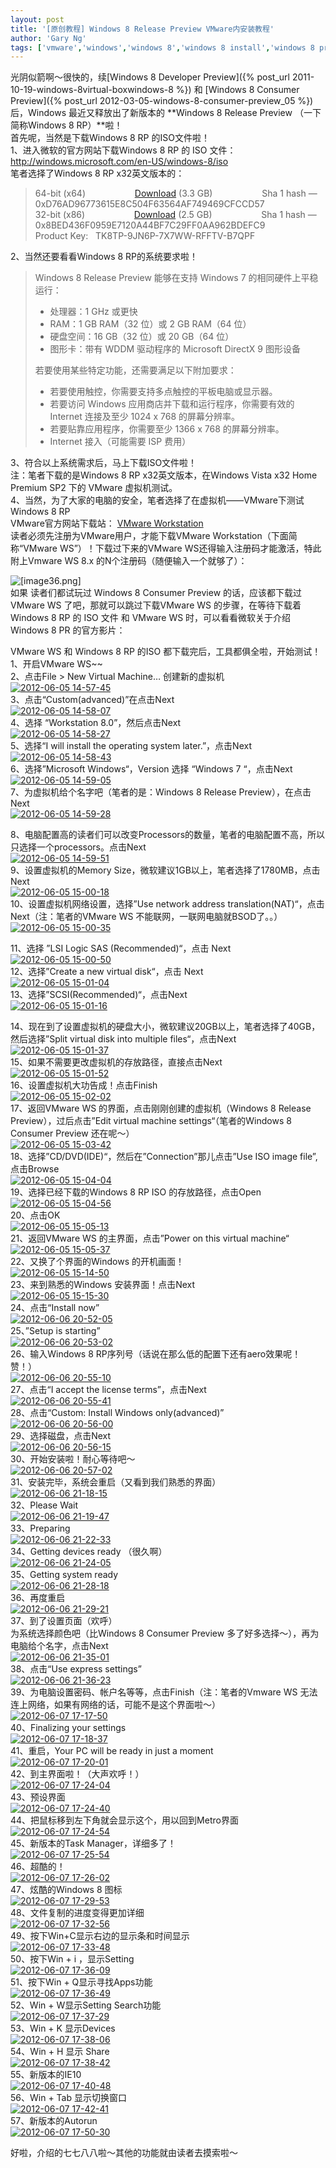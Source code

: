 ```yaml
---
layout: post
title: '[原创教程] Windows 8 Release Preview VMware内安装教程'
author: 'Gary Ng'
tags: ['vmware','windows','windows 8','windows 8 install','windows 8 preview','原创','教程','虚拟机']
---
```


光阴似箭啊～很快的，续[Windows 8 Developer
Preview]({% post_url 2011-10-19-windows-8virtual-boxwindows-8 %})
和 [Windows 8 Consumer
Preview]({% post_url 2012-03-05-windows-8-consumer-preview_05 %})
后，Windows 最近又释放出了新版本的 **Windows 8 Release Preview
（一下简称Windows 8 RP）**啦！  
 首先呢，当然是下载Windows 8 RP 的ISO文件啦！  
 1、进入微软的官方网站下载Windows 8 RP 的 ISO
文件：<http://windows.microsoft.com/en-US/windows-8/iso>  
 笔者选择了Windows 8 RP x32英文版本的：  

> 64-bit (x64)                   
> [Download](http://go.microsoft.com/fwlink/?LinkId=251532) (3.3
> GB)                    Sha 1 hash —
> 0xD76AD96773615E8C504F63564AF749469CFCCD57  
>  32-bit (x86)                   
> [Download](http://go.microsoft.com/fwlink/?LinkId=251533) (2.5
> GB)                    Sha 1 hash —
> 0x8BED436F0959E7120A44BF7C29FF0AA962BDEFC9  
>  Product Key:   TK8TP-9JN6P-7X7WW-RFFTV-B7QPF

2、当然还要看看Windows 8 RP的系统要求啦！  

> Windows 8 Release Preview 能够在支持 Windows 7
> 的相同硬件上平稳运行：  
>
> -   处理器：1 GHz 或更快  
> -   RAM：1 GB RAM（32 位）或 2 GB RAM（64 位）  
> -   硬盘空间：16 GB（32 位）或 20 GB（64 位）  
> -   图形卡：带有 WDDM 驱动程序的 Microsoft DirectX 9 图形设备
>
> 若要使用某些特定功能，还需要满足以下附加要求：  
>
> -   若要使用触控，你需要支持多点触控的平板电脑或显示器。  
> -   若要访问 Windows 应用商店并下载和运行程序，你需要有效的 Internet
>     连接及至少 1024 x 768 的屏幕分辨率。  
> -   若要贴靠应用程序，你需要至少 1366 x 768 的屏幕分辨率。  
> -   Internet 接入（可能需要 ISP 费用）

3、符合以上系统需求后，马上下载ISO文件啦！  
 注：笔者下载的是Windows 8 RP x32英文版本，在Windows Vista x32 Home
Premium SP2 下的 VMware 虚拟机测试。  
 4、当然，为了大家的电脑的安全，笔者选择了在虚拟机——VMware下测试Windows
8 RP  
 VMware官方网站下载站： [VMware
Workstation](http://downloads.vmware.com/d/info/desktop_end_user_computing/vmware_workstation/8_0)  
 读者必须先注册为VMware用户，才能下载VMware Workstation（下面简称“VMware
WS”）！下载过下来的VMware WS还得输入注册码才能激活，特此附上Vmware WS
8.x 的N个注册码（随便输入一个就够了）：  

![[image36.png]](http://lh6.ggpht.com/-aUYupPlya8A/T1QvBo2brcI/AAAAAAAABNw/HhfufkMg-f8/s1600/image36.png)  
 如果 读者们都试玩过 Windows 8 Consumer Preview 的话，应该都下载过
VMware WS 了吧，那就可以跳过下载VMware WS 的步骤，在等待下载着Windows 8
RP 的 ISO 文件 和 VMware WS 时，可以看看微软关于介绍Windows 8 PR
的官方影片：  

  
 VMware WS 和 Windows 8 RP 的ISO 都下载完后，工具都俱全啦，开始测试！  
 1、开启VMware WS\~\~  
 2、点击File \> New Virtual Machine… 创建新的虚拟机  
 [![2012-06-05
14-57-45](http://lh3.ggpht.com/-ihzzEO6dAQY/T9SFE3jT8EI/AAAAAAAABhY/fCLMCVaPPJA/2012-06-05%25252014-57-45_thumb.png?imgmax=800 "2012-06-05 14-57-45")](http://lh3.ggpht.com/-ngPJv9Lrhyk/T9SFDlEQgTI/AAAAAAAABhQ/OXKJqudoZ1A/s1600-h/2012-06-05%25252014-57-45%25255B2%25255D.png)  
 3、点击“Custom(advanced)”在点击Next  
 [![2012-06-05
14-58-07](http://lh4.ggpht.com/-L7V1tY2cKRE/T9SFIbPiNGI/AAAAAAAABho/f8GgDCQWKL8/2012-06-05%25252014-58-07_thumb%25255B1%25255D.png?imgmax=800 "2012-06-05 14-58-07")](http://lh6.ggpht.com/-q7CX26u9ieg/T9SFGzN2j8I/AAAAAAAABhg/NDE3oXNN13c/s1600-h/2012-06-05%25252014-58-07%25255B5%25255D.png)  
 4、选择 “Workstation 8.0”，然后点击Next  
 [![2012-06-05
14-58-27](http://lh3.ggpht.com/-NUADAhLAX_I/T9SFK-VLkYI/AAAAAAAABh4/gq4FbDBwK28/2012-06-05%25252014-58-27_thumb%25255B1%25255D.png?imgmax=800 "2012-06-05 14-58-27")](http://lh6.ggpht.com/-sm0u9DhCYgg/T9SFJgx3OpI/AAAAAAAABhw/RFc52CliA_Y/s1600-h/2012-06-05%25252014-58-27%25255B5%25255D.png)  
 5、选择“I will install the operating system later.”，点击Next  
 [![2012-06-05
14-58-43](http://lh6.ggpht.com/-ZpXoA9fXYDo/T9SFNvmf_rI/AAAAAAAABiI/PKeo-vokUCQ/2012-06-05%25252014-58-43_thumb.png?imgmax=800 "2012-06-05 14-58-43")](http://lh4.ggpht.com/-d3nCZsqqQxk/T9SFMCQDL1I/AAAAAAAABiA/6eLfKeO1uLQ/s1600-h/2012-06-05%25252014-58-43%25255B2%25255D.png)  
 6、选择”Microsoft Windows“，Version 选择 “Windows 7 “，点击Next  
 [![2012-06-05
14-59-05](http://lh4.ggpht.com/-uqVvhqJGgcg/T9SFQKa_vUI/AAAAAAAABiY/fws34aaWxhc/2012-06-05%25252014-59-05_thumb.png?imgmax=800 "2012-06-05 14-59-05")](http://lh3.ggpht.com/-LU6ANMkhRuQ/T9SFOgkw1HI/AAAAAAAABiQ/YW-yaZv3Bus/s1600-h/2012-06-05%25252014-59-05%25255B2%25255D.png)  
 7、为虚拟机给个名字吧（笔者的是：Windows 8 Release
Preview），在点击Next  
 [![2012-06-05
14-59-28](http://lh4.ggpht.com/-ZEgC2dOV9z0/T9SFST7uixI/AAAAAAAABio/hRxZboV3Rs0/2012-06-05%25252014-59-28_thumb%25255B1%25255D.png?imgmax=800 "2012-06-05 14-59-28")](http://lh3.ggpht.com/-JFknYqjFpOI/T9SFRCeOxKI/AAAAAAAABig/Zd7d2ejzqFg/s1600-h/2012-06-05%25252014-59-28%25255B5%25255D.png)  

8、电脑配置高的读者们可以改变Processors的数量，笔者的电脑配置不高，所以只选择一个processors。点击Next  
 [![2012-06-05
14-59-51](http://lh3.ggpht.com/-I_vm_7jCeLQ/T9SFUnoIGSI/AAAAAAAABi4/v_Ih3FjCkJM/2012-06-05%25252014-59-51_thumb.png?imgmax=800 "2012-06-05 14-59-51")](http://lh4.ggpht.com/-8O4F7Cj0a7Y/T9SFTWUe4MI/AAAAAAAABiw/7l6eKYwuG-c/s1600-h/2012-06-05%25252014-59-51%25255B2%25255D.png)  
 9、设置虚拟机的Memory
Size，微软建议1GB以上，笔者选择了1780MB，点击Next  
 [![2012-06-05
15-00-18](http://lh3.ggpht.com/-88NYwBn7-A0/T9SFW4X7jnI/AAAAAAAABjI/FhDmFrJDevw/2012-06-05%25252015-00-18_thumb.png?imgmax=800 "2012-06-05 15-00-18")](http://lh4.ggpht.com/-kujHWiJ5ELI/T9SFWO7b3MI/AAAAAAAABjA/L6kOk1YhO9w/s1600-h/2012-06-05%25252015-00-18%25255B2%25255D.png)  
 10、设置虚拟机网络设置，选择”Use network address
translation(NAT)“，点击Next（注：笔者的VMware WS
不能联网，一联网电脑就BSOD了。。）  
 [![2012-06-05
15-00-35](http://lh4.ggpht.com/-ikwjjWdpcRM/T9SFZNzr1nI/AAAAAAAABjY/yTT1yfvyzKs/2012-06-05%25252015-00-35_thumb.png?imgmax=800 "2012-06-05 15-00-35")](http://lh6.ggpht.com/-4yFEBE3xtaI/T9SFYKDtvwI/AAAAAAAABjQ/ysLUyaePg4w/s1600-h/2012-06-05%25252015-00-35%25255B2%25255D.png)  
  
 11、选择 ”LSI Logic SAS (Recommended)“，点击 Next  
 [![2012-06-05
15-00-50](http://lh6.ggpht.com/-Nm_X_qP1M5s/T9SFbY_0fCI/AAAAAAAABjo/ODk-1tw9alM/2012-06-05%25252015-00-50_thumb.png?imgmax=800 "2012-06-05 15-00-50")](http://lh6.ggpht.com/-IYq_MFNadIs/T9SFaYXk7uI/AAAAAAAABjg/dDnuNUgm7Vg/s1600-h/2012-06-05%25252015-00-50%25255B2%25255D.png)  
 12、选择”Create a new virtual disk“，点击 Next  
 [![2012-06-05
15-01-04](http://lh6.ggpht.com/-9OWr_ar-DEc/T9SFedjkxpI/AAAAAAAABj4/sJ5fqH7Ilbc/2012-06-05%25252015-01-04_thumb.png?imgmax=800 "2012-06-05 15-01-04")](http://lh6.ggpht.com/-HM6gxDgfc6s/T9SFdRUQP3I/AAAAAAAABjw/ai-Y7lNysRI/s1600-h/2012-06-05%25252015-01-04%25255B2%25255D.png)  
 13、选择”SCSI(Recommended)“，点击Next  
 [![2012-06-05
15-01-16](http://lh6.ggpht.com/-6PuKi_9gF9E/T9SFg9uSeHI/AAAAAAAABkI/cM4Payfle-w/2012-06-05%25252015-01-16_thumb.png?imgmax=800 "2012-06-05 15-01-16")](http://lh3.ggpht.com/-rLutETgAlaw/T9SFff0V75I/AAAAAAAABkA/rlXfw-3qCrY/s1600-h/2012-06-05%25252015-01-16%25255B2%25255D.png)  

14、现在到了设置虚拟机的硬盘大小，微软建议20GB以上，笔者选择了40GB，然后选择”Split
virtual disk into multiple files“，点击Next  
 [![2012-06-05
15-01-37](http://lh3.ggpht.com/-NKVoj7lMXK0/T9SFjIxynyI/AAAAAAAABkY/GY0CqUncxTo/2012-06-05%25252015-01-37_thumb.png?imgmax=800 "2012-06-05 15-01-37")](http://lh5.ggpht.com/-2cNzmlKaNGU/T9SFiJxAIeI/AAAAAAAABkQ/UqxxJxsLJJo/s1600-h/2012-06-05%25252015-01-37%25255B2%25255D.png)  
 15、如果不需要更改虚拟机的存放路径，直接点击Next  
 [![2012-06-05
15-01-52](http://lh3.ggpht.com/-Z_xlQtc40oA/T9SFmEky5DI/AAAAAAAABko/o7DEQJXYuns/2012-06-05%25252015-01-52_thumb.png?imgmax=800 "2012-06-05 15-01-52")](http://lh6.ggpht.com/-Nm5EV5r--tU/T9SFk44ijWI/AAAAAAAABkg/0c-9cKSgSCg/s1600-h/2012-06-05%25252015-01-52%25255B2%25255D.png)  
 16、设置虚拟机大功告成！点击Finish  
 [![2012-06-05
15-02-02](http://lh6.ggpht.com/-Da6lXtwYNqA/T9SFoTFIwlI/AAAAAAAABk4/vkgb0dRIO1E/2012-06-05%25252015-02-02_thumb.png?imgmax=800 "2012-06-05 15-02-02")](http://lh4.ggpht.com/-iMqHmdquhLQ/T9SFnaqWwgI/AAAAAAAABkw/qF6h4usO6Po/s1600-h/2012-06-05%25252015-02-02%25255B2%25255D.png)  
 17、返回VMware WS 的界面，点击刚刚创建的虚拟机（Windows 8 Release
Preview），过后点击”Edit virtual machine settings“（笔者的Windows 8
Consumer Preview 还在呢～）  
 [![2012-06-05
15-03-42](http://lh4.ggpht.com/-9LIINIz0F2I/T9SFqtLdOXI/AAAAAAAABlI/UbJ5xQerruA/2012-06-05%25252015-03-42_thumb.png?imgmax=800 "2012-06-05 15-03-42")](http://lh5.ggpht.com/-8w-fveCZH_g/T9SFpfHToyI/AAAAAAAABlA/icRP6w8H3_A/s1600-h/2012-06-05%25252015-03-42%25255B2%25255D.png)  
 18、选择”CD/DVD(IDE)“，然后在”Connection”那儿点击”Use ISO image
file”,点击Browse  
 [![2012-06-05
15-04-04](http://lh6.ggpht.com/-TJPNJYrDxdI/T9SFwOE5PdI/AAAAAAAABlY/WgkISLtmlAc/2012-06-05%25252015-04-04_thumb.png?imgmax=800 "2012-06-05 15-04-04")](http://lh5.ggpht.com/-XXtX1rqQJQQ/T9SFuDSUSoI/AAAAAAAABlQ/sp45LOcaviQ/s1600-h/2012-06-05%25252015-04-04%25255B2%25255D.png)  
 19、选择已经下载的Windows 8 RP ISO 的存放路径，点击Open  
 [![2012-06-05
15-04-56](http://lh4.ggpht.com/-WeDap8JyrlQ/T9SFzUxCweI/AAAAAAAABlo/HElfJZOlIB4/2012-06-05%25252015-04-56_thumb.png?imgmax=800 "2012-06-05 15-04-56")](http://lh6.ggpht.com/-OSRznW4of4w/T9SFxsdbDmI/AAAAAAAABlg/b39Qmy98UTM/s1600-h/2012-06-05%25252015-04-56%25255B2%25255D.png)  
 20、点击OK  
 [![2012-06-05
15-05-13](http://lh5.ggpht.com/--6uS17NPtAE/T9SF2eO3Q9I/AAAAAAAABl4/lg_tivlqwKM/2012-06-05%25252015-05-13_thumb.png?imgmax=800 "2012-06-05 15-05-13")](http://lh5.ggpht.com/-qarhPXYOKIc/T9SF1Ia8j0I/AAAAAAAABlw/MQIwTQ43TEg/s1600-h/2012-06-05%25252015-05-13%25255B2%25255D.png)  
 21、返回VMware WS 的主界面，点击”Power on this virtual machine“  
 [![2012-06-05
15-05-37](http://lh3.ggpht.com/-1M5OYK0vGD4/T9SF4jywn5I/AAAAAAAABmI/nSRisgS8nTw/2012-06-05%25252015-05-37_thumb.png?imgmax=800 "2012-06-05 15-05-37")](http://lh3.ggpht.com/-Gb7-p2vDO20/T9SF3qHEMLI/AAAAAAAABmA/UfTFtc1WLyI/s1600-h/2012-06-05%25252015-05-37%25255B2%25255D.png)  
 22、又换了个界面的Windows 的开机画面！  
 [![2012-06-05
15-14-50](http://lh4.ggpht.com/-cjLlDw70Bwk/T9SF7E1n6gI/AAAAAAAABmY/yV0qgAmAKRQ/2012-06-05%25252015-14-50_thumb%25255B11%25255D.png?imgmax=800 "2012-06-05 15-14-50")](http://lh3.ggpht.com/-I6JazYBaJGc/T9SF5w4zu6I/AAAAAAAABmQ/iV9n25Eb4sU/s1600-h/2012-06-05%25252015-14-50%25255B5%25255D.png)  
 23、来到熟悉的Windows 安装界面！点击Next  
 [![2012-06-05
15-15-30](http://lh4.ggpht.com/-iA1NlzQ8VR4/T9SF-3MsCgI/AAAAAAAABmo/aBaR89raeMc/2012-06-05%25252015-15-30_thumb%25255B4%25255D.png?imgmax=800 "2012-06-05 15-15-30")](http://lh6.ggpht.com/-SVBPh2KJw5M/T9SF9fKISgI/AAAAAAAABmg/gwGFOIvIdWA/s1600-h/2012-06-05%25252015-15-30%25255B3%25255D.png)  
 24、点击“Install now”  
 [![2012-06-06
20-52-05](http://lh4.ggpht.com/-JX3Voy0p7e4/T9SGA_jg0uI/AAAAAAAABm4/BbzXML2rJuY/2012-06-06%25252020-52-05_thumb%25255B4%25255D.png?imgmax=800 "2012-06-06 20-52-05")](http://lh6.ggpht.com/-pVJMtANtwJw/T9SF_zNCF3I/AAAAAAAABmw/1yhXlMsL518/s1600-h/2012-06-06%25252020-52-05%25255B3%25255D.png)  
 25、”Setup is starting”  
 [![2012-06-06
20-53-02](http://lh3.ggpht.com/--Y5JBQJp3C0/T9SGEAdWbeI/AAAAAAAABnI/DmES_PAXvbo/2012-06-06%25252020-53-02_thumb%25255B6%25255D.png?imgmax=800 "2012-06-06 20-53-02")](http://lh5.ggpht.com/-3_Vs2pqCeH0/T9SGCHiEwII/AAAAAAAABnA/hhxgcQm10n0/s1600-h/2012-06-06%25252020-53-02%25255B3%25255D.png)  
 26、输入Windows 8
RP序列号（话说在那么低的配置下还有aero效果呢！赞！）  
 [![2012-06-06
20-55-10](http://lh6.ggpht.com/-MZ06gwJKAQU/T9SGGkx3SgI/AAAAAAAABnY/ctUn06VEGf8/2012-06-06%25252020-55-10_thumb%25255B4%25255D.png?imgmax=800 "2012-06-06 20-55-10")](http://lh6.ggpht.com/-poSenKMdD5g/T9SGFbU4pnI/AAAAAAAABnQ/1F_JPFQuzHk/s1600-h/2012-06-06%25252020-55-10%25255B3%25255D.png)  
 27、点击“I accept the license terms”，点击Next  
 [![2012-06-06
20-55-41](http://lh4.ggpht.com/-f0GGUwwM2pQ/T9SGKgOJTvI/AAAAAAAABno/uAi6VRCCSwc/2012-06-06%25252020-55-41_thumb%25255B4%25255D.png?imgmax=800 "2012-06-06 20-55-41")](http://lh3.ggpht.com/-4nKZRBIBwlg/T9SGICh6WuI/AAAAAAAABng/RQuih98BIaE/s1600-h/2012-06-06%25252020-55-41%25255B3%25255D.png)  
 28、点击“Custom: Install Windows only(advanced)”  
 [![2012-06-06
20-56-00](http://lh3.ggpht.com/-Tl__IxcjOcw/T9SGNN86hAI/AAAAAAAABn4/8yl6bTrhfXo/2012-06-06%25252020-56-00_thumb%25255B4%25255D.png?imgmax=800 "2012-06-06 20-56-00")](http://lh5.ggpht.com/-NI8QDgDCghs/T9SGLyhZZPI/AAAAAAAABnw/9oPITjsawkM/s1600-h/2012-06-06%25252020-56-00%25255B3%25255D.png)  
 29、选择磁盘，点击Next  
 [![2012-06-06
20-56-15](http://lh6.ggpht.com/-8UjtPTx7GP8/T9SGP6DSJ8I/AAAAAAAABoI/O7R_tlFYgIk/2012-06-06%25252020-56-15_thumb%25255B5%25255D.png?imgmax=800 "2012-06-06 20-56-15")](http://lh3.ggpht.com/-p39KBDnotYk/T9SGOt9Aw0I/AAAAAAAABoA/4vx55Zp4JIk/s1600-h/2012-06-06%25252020-56-15%25255B6%25255D.png)  
 30、开始安装啦！耐心等待吧～  
 [![2012-06-06
20-57-02](http://lh5.ggpht.com/-5nwjq8dYRSI/T9SGSTCD-fI/AAAAAAAABoY/2DSkfRmaF0E/2012-06-06%25252020-57-02_thumb%25255B4%25255D.png?imgmax=800 "2012-06-06 20-57-02")](http://lh5.ggpht.com/-Fw7bg_z40Zc/T9SGRFAE_dI/AAAAAAAABoQ/DguEd6QVmoM/s1600-h/2012-06-06%25252020-57-02%25255B3%25255D.png)  
 31、安装完毕，系统会重启（又看到我们熟悉的界面）  
 [![2012-06-06
21-18-15](http://lh6.ggpht.com/-2AqpgCEKwP0/T9SGVvKnMgI/AAAAAAAABoo/WFbJr1AWUS4/2012-06-06%25252021-18-15_thumb%25255B3%25255D.png?imgmax=800 "2012-06-06 21-18-15")](http://lh5.ggpht.com/-acs1bI2Bm-I/T9SGUa5bswI/AAAAAAAABog/8d5Lx7dtDlg/s1600-h/2012-06-06%25252021-18-15%25255B3%25255D.png)  
 32、Please Wait  
 [![2012-06-06
21-19-47](http://lh6.ggpht.com/-smw_Le7N3_Y/T9SGXwh-pHI/AAAAAAAABo4/k22ZI5lcs2k/2012-06-06%25252021-19-47_thumb%25255B4%25255D.png?imgmax=800 "2012-06-06 21-19-47")](http://lh6.ggpht.com/-6MDOi5IVu4M/T9SGWrp7p1I/AAAAAAAABow/qhKBTqlBmZI/s1600-h/2012-06-06%25252021-19-47%25255B3%25255D.png)  
 33、Preparing  
 [![2012-06-06
21-22-33](http://lh4.ggpht.com/-rfXwoNxHr-M/T9SGZzE8-eI/AAAAAAAABpI/_smylucuqkg/2012-06-06%25252021-22-33_thumb%25255B3%25255D.png?imgmax=800 "2012-06-06 21-22-33")](http://lh6.ggpht.com/-rfWGrNM2hpc/T9SGY5yqp8I/AAAAAAAABpA/iwViTh1o-ZY/s1600-h/2012-06-06%25252021-22-33%25255B3%25255D.png)  
 34、Getting devices ready （很久啊）  
 [![2012-06-06
21-24-05](http://lh3.ggpht.com/-qV4jKH2tuxE/T9SGbxSzdAI/AAAAAAAABpU/NiePS0CKPcE/2012-06-06%25252021-24-05_thumb%25255B3%25255D.png?imgmax=800 "2012-06-06 21-24-05")](http://lh3.ggpht.com/-_sILvA2Lnn4/T9SGazOLeoI/AAAAAAAABpQ/BXExNmRVN98/s1600-h/2012-06-06%25252021-24-05%25255B3%25255D.png)  
 35、Getting system ready  
 [![2012-06-06
21-28-18](http://lh3.ggpht.com/-TOP1_YuLOek/T9SGebFNgwI/AAAAAAAABpo/Z6IbiZNCHaA/2012-06-06%25252021-28-18_thumb%25255B3%25255D.png?imgmax=800 "2012-06-06 21-28-18")](http://lh6.ggpht.com/-LAZZyVYbWIQ/T9SGdJSlSYI/AAAAAAAABpg/uyR7VCSopkY/s1600-h/2012-06-06%25252021-28-18%25255B3%25255D.png)  
 36、再度重启  
 [![2012-06-06
21-29-21](http://lh5.ggpht.com/-np4T1a-8ado/T9SGgdcX8HI/AAAAAAAABp4/bwL_Rk30skE/2012-06-06%25252021-29-21_thumb%25255B3%25255D.png?imgmax=800 "2012-06-06 21-29-21")](http://lh6.ggpht.com/-5RE-NwxgQXo/T9SGfYwMLAI/AAAAAAAABpw/OcGH8-1JeZw/s1600-h/2012-06-06%25252021-29-21%25255B3%25255D.png)  
 37、到了设置页面（欢呼）  
 为系统选择颜色吧（比Windows 8 Consumer Preview
多了好多选择～），再为电脑给个名字，点击Next  
 [![2012-06-06
21-35-01](http://lh3.ggpht.com/-bH_A6BHoKGU/T9SGkHYen_I/AAAAAAAABqI/22BhD3zFxS0/2012-06-06%25252021-35-01_thumb%25255B4%25255D.png?imgmax=800 "2012-06-06 21-35-01")](http://lh3.ggpht.com/-NEXtvSurD94/T9SGi9m3haI/AAAAAAAABqA/bDouyTrEpms/s1600-h/2012-06-06%25252021-35-01%25255B3%25255D.png)  
 38、点击“Use express settings”  
 [![2012-06-06
21-36-23](http://lh3.ggpht.com/-bbDOzO_KK5I/T9SGnM8GvEI/AAAAAAAABqY/LeCSq9dChr4/2012-06-06%25252021-36-23_thumb%25255B4%25255D.png?imgmax=800 "2012-06-06 21-36-23")](http://lh6.ggpht.com/-E-DNzHE3dqw/T9SGl1oSdaI/AAAAAAAABqQ/BlpX4lKQO5I/s1600-h/2012-06-06%25252021-36-23%25255B3%25255D.png)  
 39、为电脑设置密码、帐户名等等，点击Finish（注：笔者的Vmware WS
无法连上网络，如果有网络的话，可能不是这个界面啦～）  
 [![2012-06-07
17-17-50](http://lh6.ggpht.com/-XTtSKjW_rXs/T9SGqE_tlVI/AAAAAAAABqo/aKBVX30BPEQ/2012-06-07%25252017-17-50_thumb%25255B4%25255D.png?imgmax=800 "2012-06-07 17-17-50")](http://lh3.ggpht.com/-5DFYBNbNHJ4/T9SGo2TrVLI/AAAAAAAABqg/em0WVeaNtxg/s1600-h/2012-06-07%25252017-17-50%25255B3%25255D.png)  
 40、Finalizing your settings  
 [![2012-06-07
17-18-37](http://lh5.ggpht.com/-Xgvb0yc0Kqw/T9SGsFFEOxI/AAAAAAAABq4/0NVg1IQdAsE/2012-06-07%25252017-18-37_thumb%25255B3%25255D.png?imgmax=800 "2012-06-07 17-18-37")](http://lh5.ggpht.com/-k_9jtUbq7u0/T9SGrDAcFEI/AAAAAAAABqw/uBV4juOFu3o/s1600-h/2012-06-07%25252017-18-37%25255B3%25255D.png)  
 41、重启，Your PC will be ready in just a moment  
 [![2012-06-07
17-20-01](http://lh5.ggpht.com/-6DDKKI0vU9E/T9SGvGlQwjI/AAAAAAAABrI/lXoH3-DTZEQ/2012-06-07%25252017-20-01_thumb%25255B4%25255D.png?imgmax=800 "2012-06-07 17-20-01")](http://lh3.ggpht.com/-oExel3Me6Tk/T9SGtOiuD6I/AAAAAAAABrA/2fpwKYmlR-A/s1600-h/2012-06-07%25252017-20-01%25255B3%25255D.png)  
 42、到主界面啦！（大声欢呼！）  
 [![2012-06-07
17-24-04](http://lh3.ggpht.com/-CeNK3YA9C9A/T9SGzgBgnkI/AAAAAAAABrY/OEqCIhsXdSI/2012-06-07%25252017-24-04_thumb%25255B4%25255D.png?imgmax=800 "2012-06-07 17-24-04")](http://lh6.ggpht.com/--NkaYuNoVog/T9SGxrNnS_I/AAAAAAAABrQ/AwQto3cigaI/s1600-h/2012-06-07%25252017-24-04%25255B3%25255D.png)  
 43、预设界面  
 [![2012-06-07
17-24-40](http://lh4.ggpht.com/-LA6w-XkUH8U/T9SHJ7SA0zI/AAAAAAAABro/gvel5lqewgs/2012-06-07%25252017-24-40_thumb%25255B4%25255D.png?imgmax=800 "2012-06-07 17-24-40")](http://lh5.ggpht.com/-OL-djQ7gExY/T9SG-4yVPwI/AAAAAAAABrg/falj3QNxI_Y/s1600-h/2012-06-07%25252017-24-40%25255B3%25255D.png)  
 44、把鼠标移到左下角就会显示这个，用以回到Metro界面  
 [![2012-06-07
17-24-54](http://lh3.ggpht.com/-KFWpGXH2yOI/T9SHenGcZBI/AAAAAAAABr4/mmcnVatqaRA/2012-06-07%25252017-24-54_thumb%25255B4%25255D.png?imgmax=800 "2012-06-07 17-24-54")](http://lh6.ggpht.com/-_nQxJjBDsuI/T9SHULXdPmI/AAAAAAAABrw/V49_e3JOzHc/s1600-h/2012-06-07%25252017-24-54%25255B3%25255D.png)  
 45、新版本的Task Manager，详细多了！  
 [![2012-06-07
17-25-54](http://lh6.ggpht.com/-C6p1KtkLemY/T9SHlPDZ2dI/AAAAAAAABsI/MnmPsM_WSsY/2012-06-07%25252017-25-54_thumb%25255B4%25255D.png?imgmax=800 "2012-06-07 17-25-54")](http://lh6.ggpht.com/-4jWgLnY8RgE/T9SHiKex6kI/AAAAAAAABsA/anFgHB3YEvE/s1600-h/2012-06-07%25252017-25-54%25255B3%25255D.png)  
 46、超酷的！  
 [![2012-06-07
17-26-02](http://lh5.ggpht.com/-VuNyY7C7xpI/T9SHsJ-UMYI/AAAAAAAABsY/GO8e-5FqVOo/2012-06-07%25252017-26-02_thumb%25255B4%25255D.png?imgmax=800 "2012-06-07 17-26-02")](http://lh5.ggpht.com/-7qjORD1QJjA/T9SHo32hQZI/AAAAAAAABsQ/Cgc7K0x4H9A/s1600-h/2012-06-07%25252017-26-02%25255B3%25255D.png)  
 47、炫酷的Windows 8 图标  
 [![2012-06-07
17-29-53](http://lh5.ggpht.com/-T2YWmDC3xBQ/T9SH2nDGnNI/AAAAAAAABso/c9urpmKokpk/2012-06-07%25252017-29-53_thumb%25255B4%25255D.png?imgmax=800 "2012-06-07 17-29-53")](http://lh6.ggpht.com/-lk3UPCBtnW8/T9SHxIh5wLI/AAAAAAAABsg/ulfS3I8KatM/s1600-h/2012-06-07%25252017-29-53%25255B3%25255D.png)  
 48、文件复制的进度变得更加详细  
 [![2012-06-07
17-32-56](http://lh3.ggpht.com/-iPJeE0m4YBA/T9SIIpnQ-5I/AAAAAAAABs4/jUZKUkVkhrg/2012-06-07%25252017-32-56_thumb%25255B5%25255D.png?imgmax=800 "2012-06-07 17-32-56")](http://lh3.ggpht.com/-dQIoLbI223E/T9SIAH1GNvI/AAAAAAAABsw/9Vxi4AkfDao/s1600-h/2012-06-07%25252017-32-56%25255B3%25255D.png)  
 49、按下Win+C显示右边的显示条和时间显示  
 [![2012-06-07
17-33-48](http://lh4.ggpht.com/-GbKS18RzTqA/T9SIQozlfkI/AAAAAAAABtI/66J8FAuyx7I/2012-06-07%25252017-33-48_thumb%25255B4%25255D.png?imgmax=800 "2012-06-07 17-33-48")](http://lh3.ggpht.com/-wbkwwU2iDGE/T9SIMo6YrJI/AAAAAAAABtA/qEM0-lJ-A34/s1600-h/2012-06-07%25252017-33-48%25255B3%25255D.png)  
 50、按下Win + i ，显示Setting  
 [![2012-06-07
17-36-09](http://lh4.ggpht.com/-oLSnOxj9Nx0/T9SIW5WIrBI/AAAAAAAABtY/AVlYZckhH8E/2012-06-07%25252017-36-09_thumb%25255B5%25255D.png?imgmax=800 "2012-06-07 17-36-09")](http://lh6.ggpht.com/-HC4rKaKJyOI/T9SIUIkRoGI/AAAAAAAABtQ/BzfFtWuHnAE/s1600-h/2012-06-07%25252017-36-09%25255B6%25255D.png)  
 51、按下Win + Q显示寻找Apps功能  
 [![2012-06-07
17-36-49](http://lh4.ggpht.com/-FhOagkg3HjQ/T9SIZ084t9I/AAAAAAAABto/mXoabUx24sA/2012-06-07%25252017-36-49_thumb%25255B4%25255D.png?imgmax=800 "2012-06-07 17-36-49")](http://lh4.ggpht.com/-IzmRd6qmXwg/T9SIYSIy71I/AAAAAAAABtg/NpK_H-sJGxE/s1600-h/2012-06-07%25252017-36-49%25255B3%25255D.png)  
 52、Win + W显示Setting Search功能  
 [![2012-06-07
17-37-29](http://lh6.ggpht.com/-PngkCf4APSQ/T9SIc1za-4I/AAAAAAAABt4/QrkmSks_eoY/2012-06-07%25252017-37-29_thumb%25255B5%25255D.png?imgmax=800 "2012-06-07 17-37-29")](http://lh4.ggpht.com/-KPMmlLAtYoY/T9SIbWQicPI/AAAAAAAABtw/usrhF0grgFo/s1600-h/2012-06-07%25252017-37-29%25255B6%25255D.png)  
 53、Win + K 显示Devices  
 [![2012-06-07
17-38-06](http://lh3.ggpht.com/-S13ra6JyzF0/T9SIjPmaaDI/AAAAAAAABuI/OrIXIjpdyps/2012-06-07%25252017-38-06_thumb%25255B4%25255D.png?imgmax=800 "2012-06-07 17-38-06")](http://lh6.ggpht.com/-iQC7EWDUff4/T9SIgCrRDzI/AAAAAAAABuA/sptlfoHrdwc/s1600-h/2012-06-07%25252017-38-06%25255B3%25255D.png)  
 54、Win + H 显示 Share  
 [![2012-06-07
17-38-42](http://lh4.ggpht.com/-65qHOm68P3k/T9SIrEWHexI/AAAAAAAABuY/DT1cevbb76s/2012-06-07%25252017-38-42_thumb%25255B4%25255D.png?imgmax=800 "2012-06-07 17-38-42")](http://lh5.ggpht.com/-S7jQNhyGnzU/T9SInaDXHjI/AAAAAAAABuQ/LSeWwtuhzzQ/s1600-h/2012-06-07%25252017-38-42%25255B3%25255D.png)  
 55、新版本的IE10  
 [![2012-06-07
17-40-48](http://lh5.ggpht.com/-ArdpmavydAo/T9SIzrRGRHI/AAAAAAAABuo/W_I18Ds5Ra4/2012-06-07%25252017-40-48_thumb%25255B4%25255D.png?imgmax=800 "2012-06-07 17-40-48")](http://lh4.ggpht.com/-5eQuY1PCUBQ/T9SIvSrmEaI/AAAAAAAABug/pVGwdrFApbE/s1600-h/2012-06-07%25252017-40-48%25255B3%25255D.png)  
 56、Win + Tab 显示切换窗口  
 [![2012-06-07
17-42-41](http://lh6.ggpht.com/-lN6gQxC8MWs/T9SI4JZh7BI/AAAAAAAABu4/mbylA1EinPc/2012-06-07%25252017-42-41_thumb%25255B4%25255D.png?imgmax=800 "2012-06-07 17-42-41")](http://lh5.ggpht.com/-XSbPxqkmm-Q/T9SI13-ZNkI/AAAAAAAABuw/wKibTrWG8wY/s1600-h/2012-06-07%25252017-42-41%25255B3%25255D.png)  
 57、新版本的Autorun  
 [![2012-06-07
17-50-30](http://lh4.ggpht.com/-KCoZcW1kO0I/T9SJVFpn9VI/AAAAAAAABvI/ar97ZIQrpJQ/2012-06-07%25252017-50-30_thumb%25255B7%25255D.png?imgmax=800 "2012-06-07 17-50-30")](http://lh6.ggpht.com/-VISLuXztNTM/T9SJCZ_A1cI/AAAAAAAABvA/BtW0xmcDqK0/2012-06-07%25252017-50-30%25255B4%25255D.png?imgmax=800)  
  
 好啦，介绍的七七八八啦～其他的功能就由读者去摸索啦～

